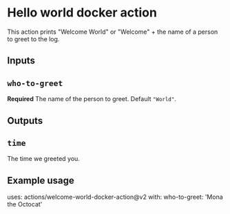 # Hello world docker action

This action prints "Welcome World" or "Welcome" + the name of a person to greet to the log.

## Inputs

## `who-to-greet`

**Required** The name of the person to greet. Default `"World"`.

## Outputs

## `time`

The time we greeted you.

## Example usage

uses: actions/welcome-world-docker-action@v2
with:
  who-to-greet: 'Mona the Octocat'
